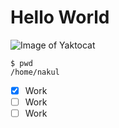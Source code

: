 # Hello World

![Image of Yaktocat](https://octodex.github.com/images/yaktocat.png)

```
$ pwd
/home/nakul
```

- [x] Work
- [ ] Work
- [ ] Work
